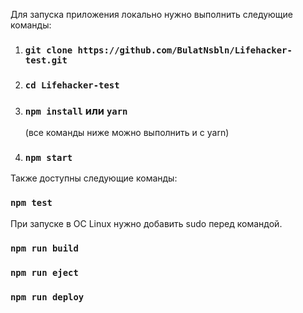 
Для запуска приложения локально нужно выполнить следующие команды:

1. ### `git clone https://github.com/BulatNsbln/Lifehacker-test.git`
2. ### `cd Lifehacker-test`
3. ### `npm install` или `yarn` 
   (все команды ниже можно выполнить и c yarn)
4. ### `npm start`

Также доступны следующие команды: 

### `npm test`

При запуске в ОС Linux нужно добавить sudo перед командой. 

### `npm run build`

### `npm run eject`

### `npm run deploy`



 
